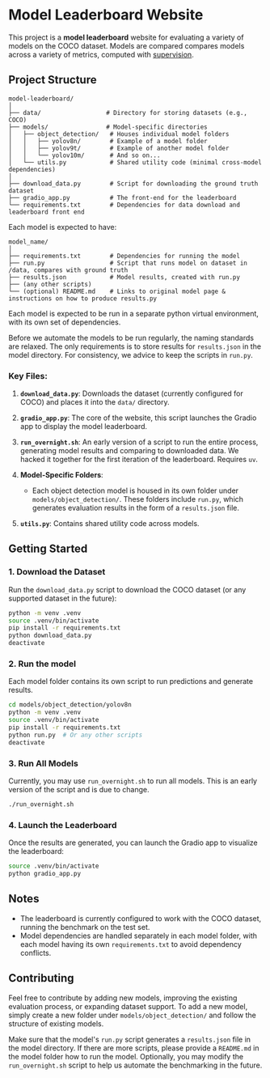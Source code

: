 # Model Leaderboard Website

This project is a **model leaderboard** website for evaluating a variety of models on the COCO dataset. Models are compared compares models across a variety of metrics, computed with [supervision](https://github.com/roboflow/supervision).

## Project Structure

```
model-leaderboard/
│
├── data/                  # Directory for storing datasets (e.g., COCO)
├── models/                # Model-specific directories
│   ├── object_detection/   # Houses individual model folders
│   │   ├── yolov8n/        # Example of a model folder
│   │   ├── yolov9t/        # Example of another model folder
│   │   └── yolov10m/       # And so on...
│   └── utils.py            # Shared utility code (minimal cross-model dependencies)
│
├── download_data.py        # Script for downloading the ground truth dataset
├── gradio_app.py           # The front-end for the leaderboard
└── requirements.txt        # Dependencies for data download and leaderboard front end
```

Each model is expected to have:

```
model_name/
│
├── requirements.txt        # Dependencies for running the model
├── run.py                  # Script that runs model on dataset in /data, compares with ground truth
├── results.json            # Model results, created with run.py
├── (any other scripts)
└── (optional) README.md    # Links to original model page & instructions on how to produce results.py
```

Each model is expected to be run in a separate python virtual environment, with its own set of dependencies.

Before we automate the models to be run regularly, the naming standards are relaxed.
The only requirements is to store results for `results.json` in the model directory. For consistency, we advice to keep the scripts in `run.py`.

### Key Files:

1. **`download_data.py`**: Downloads the dataset (currently configured for COCO) and places it into the `data/` directory.
2. **`gradio_app.py`**: The core of the website, this script launches the Gradio app to display the model leaderboard.
3. **`run_overnight.sh`**: An early version of a script to run the entire process, generating model results and comparing to downloaded data. We hacked it together for the first iteration of the leaderboard. Requires `uv`.

4. **Model-Specific Folders**:

   - Each object detection model is housed in its own folder under `models/object_detection/`. These folders include `run.py`, which generates evaluation results in the form of a `results.json` file.

5. **`utils.py`**: Contains shared utility code across models.

## Getting Started

### 1. Download the Dataset

Run the `download_data.py` script to download the COCO dataset (or any supported dataset in the future):

```bash
python -m venv .venv
source .venv/bin/activate
pip install -r requirements.txt
python download_data.py
deactivate
```

### 2. Run the model

Each model folder contains its own script to run predictions and generate results.

```bash
cd models/object_detection/yolov8n
python -m venv .venv
source .venv/bin/activate
pip install -r requirements.txt
python run.py  # Or any other scripts
deactivate
```

### 3. Run All Models

Currently, you may use `run_overnight.sh` to run all models.
This is an early version of the script and is due to change.

```bash
./run_overnight.sh
```

### 4. Launch the Leaderboard

Once the results are generated, you can launch the Gradio app to visualize the leaderboard:

```bash
source .venv/bin/activate
python gradio_app.py
```

## Notes

- The leaderboard is currently configured to work with the COCO dataset, running the benchmark on the test set.
- Model dependencies are handled separately in each model folder, with each model having its own `requirements.txt` to avoid dependency conflicts.

## Contributing

Feel free to contribute by adding new models, improving the existing evaluation process, or expanding dataset support. To add a new model, simply create a new folder under `models/object_detection/` and follow the structure of existing models.

Make sure that the model's `run.py` script generates a `results.json` file in the model directory. If there are more scripts, please provide a `README.md` in the model folder how to run the model. Optionally, you may modify the `run_overnight.sh` script to help us automate the benchmarking in the future.
